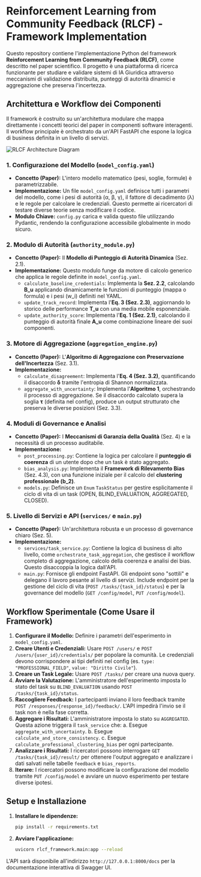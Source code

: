 # Reinforcement Learning from Community Feedback (RLCF) - Framework Implementation

Questo repository contiene l'implementazione Python del framework **Reinforcement Learning from Community Feedback (RLCF)**, come descritto nel paper scientifico. Il progetto è una piattaforma di ricerca funzionante per studiare e validare sistemi di IA Giuridica attraverso meccanismi di validazione distribuita, punteggi di autorità dinamici e aggregazione che preserva l'incertezza.

## Architettura e Workflow dei Componenti

Il framework è costruito su un'architettura modulare che mappa direttamente i concetti teorici del paper in componenti software interagenti. Il workflow principale è orchestrato da un'API FastAPI che espone la logica di business definita in un livello di servizi.

![RLCF Architecture Diagram](https://i.imgur.com/your-diagram-image.png)  <!-- Placeholder per un futuro diagramma -->

### 1. Configurazione del Modello (`model_config.yaml`)

- **Concetto (Paper):** L'intero modello matematico (pesi, soglie, formule) è parametrizzabile.
- **Implementazione:** Un file `model_config.yaml` definisce tutti i parametri del modello, come i pesi di autorità (α, β, γ), il fattore di decadimento (λ) e le regole per calcolare le credenziali. Questo permette ai ricercatori di testare diverse teorie senza modificare il codice.
- **Modulo Chiave:** `config.py` carica e valida questo file utilizzando Pydantic, rendendo la configurazione accessibile globalmente in modo sicuro.

### 2. Modulo di Autorità (`authority_module.py`)

- **Concetto (Paper):** Il **Modello di Punteggio di Autorità Dinamica** (Sez. 2.1).
- **Implementazione:** Questo modulo funge da motore di calcolo generico che applica le regole definite in `model_config.yaml`.
  - `calculate_baseline_credentials`: Implementa la **Sez. 2.2**, calcolando **B_u** applicando dinamicamente le funzioni di punteggio (mappa o formula) e i pesi (w_i) definiti nel YAML.
  - `update_track_record`: Implementa l'**Eq. 3 (Sez. 2.3)**, aggiornando lo storico delle performance **T_u** con una media mobile esponenziale.
  - `update_authority_score`: Implementa l'**Eq. 1 (Sez. 2.1)**, calcolando il punteggio di autorità finale **A_u** come combinazione lineare dei suoi componenti.

### 3. Motore di Aggregazione (`aggregation_engine.py`)

- **Concetto (Paper):** L'**Algoritmo di Aggregazione con Preservazione dell'Incertezza** (Sez. 3.1).
- **Implementazione:**
  - `calculate_disagreement`: Implementa l'**Eq. 4 (Sez. 3.2)**, quantificando il disaccordo **δ** tramite l'entropia di Shannon normalizzata.
  - `aggregate_with_uncertainty`: Implementa l'**Algoritmo 1**, orchestrando il processo di aggregazione. Se il disaccordo calcolato supera la soglia **τ** (definita nel config), produce un output strutturato che preserva le diverse posizioni (Sez. 3.3).

### 4. Moduli di Governance e Analisi

- **Concetto (Paper):** I **Meccanismi di Garanzia della Qualità** (Sez. 4) e la necessità di un processo auditabile.
- **Implementazione:**
  - `post_processing.py`: Contiene la logica per calcolare il **punteggio di coerenza** di un utente dopo che un task è stato aggregato.
  - `bias_analysis.py`: Implementa il **Framework di Rilevamento Bias** (Sez. 4.3), con una funzione iniziale per il calcolo del **clustering professionale (b_2)**.
  - `models.py`: Definisce un `Enum` `TaskStatus` per gestire esplicitamente il ciclo di vita di un task (OPEN, BLIND_EVALUATION, AGGREGATED, CLOSED).

### 5. Livello di Servizi e API (`services/` e `main.py`)

- **Concetto (Paper):** Un'architettura robusta e un processo di governance chiaro (Sez. 5).
- **Implementazione:**
  - `services/task_service.py`: Contiene la logica di business di alto livello, come `orchestrate_task_aggregation`, che gestisce il workflow completo di aggregazione, calcolo della coerenza e analisi dei bias. Questo disaccoppia la logica dall'API.
  - `main.py`: Fornisce gli endpoint FastAPI. Gli endpoint sono "sottili" e delegano il lavoro pesante al livello di servizi. Include endpoint per la gestione del ciclo di vita (`POST /tasks/{task_id}/status`) e per la governance del modello (`GET /config/model`, `PUT /config/model`).

## Workflow Sperimentale (Come Usare il Framework)

1.  **Configurare il Modello:** Definire i parametri dell'esperimento in `model_config.yaml`.
2.  **Creare Utenti e Credenziali:** Usare `POST /users/` e `POST /users/{user_id}/credentials/` per popolare la comunità. Le credenziali devono corrispondere ai tipi definiti nel config (es. `type: "PROFESSIONAL_FIELD"`, `value: "Diritto Civile"`).
3.  **Creare un Task Legale:** Usare `POST /tasks/` per creare una nuova query.
4.  **Avviare la Valutazione:** L'amministratore dell'esperimento imposta lo stato del task su `BLIND_EVALUATION` usando `POST /tasks/{task_id}/status`.
5.  **Raccogliere Feedback:** I partecipanti inviano il loro feedback tramite `POST /responses/{response_id}/feedback/`. L'API impedirà l'invio se il task non è nella fase corretta.
6.  **Aggregare i Risultati:** L'amministratore imposta lo stato su `AGGREGATED`. Questa azione triggera il `task_service` che:
    a. Esegue `aggregate_with_uncertainty`.
    b. Esegue `calculate_and_store_consistency`.
    c. Esegue `calculate_professional_clustering_bias` per ogni partecipante.
7.  **Analizzare i Risultati:** I ricercatori possono interrogare `GET /tasks/{task_id}/result/` per ottenere l'output aggregato e analizzare i dati salvati nelle tabelle `feedback` e `bias_reports`.
8.  **Iterare:** I ricercatori possono modificare la configurazione del modello tramite `PUT /config/model` e avviare un nuovo esperimento per testare diverse ipotesi.

## Setup e Installazione

1.  **Installare le dipendenze:**
    ```bash
    pip install -r requirements.txt
    ```
2.  **Avviare l'applicazione:**
    ```bash
    uvicorn rlcf_framework.main:app --reload
    ```
L'API sarà disponibile all'indirizzo `http://127.0.0.1:8000/docs` per la documentazione interattiva di Swagger UI.